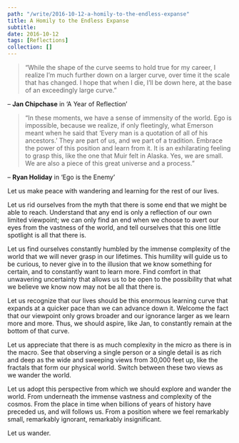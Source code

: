 ```yaml
---
path: "/write/2016-10-12-a-homily-to-the-endless-expanse"
title: A Homily to the Endless Expanse
subtitle:
date: 2016-10-12
tags: [Reflections]
collection: []
---
```


> “While the shape of the curve seems to hold true for my career, I realize I’m much further down on a larger curve, over time it the scale that has changed. I hope that when I die, I’ll be down here, at the base of an exceedingly large curve.”

– **Jan Chipchase** in ‘A Year of Reflection’

> “In these moments, we have a sense of immensity of the world. Ego is impossible, because we realize, if only fleetingly, what Emerson meant when he said that ‘Every man is a quotation of all of his ancestors.’ They are part of us, and we part of a tradition. Embrace the power of this position and learn from it. It is an exhilarating feeling to grasp this, like the one that Muir felt in Alaska. Yes, we are small. We are also a piece of this great universe and a process.”

– **Ryan Holiday** in ‘Ego is the Enemy’

Let us make peace with wandering and learning for the rest of our lives.

Let us rid ourselves from the myth that there is some end that we might be able to reach. Understand that any end is only a reflection of our own limited viewpoint; we can only find an end when we choose to avert our eyes from the vastness of the world, and tell ourselves that this one little spotlight is all that there is.

Let us find ourselves constantly humbled by the immense complexity of the world that we will never grasp in our lifetimes. This humility will guide us to be curious, to never give in to the illusion that we know something for certain, and to constantly want to learn more. Find comfort in that unwavering uncertainty that allows us to be open to the possibility that what we believe we know now may not be all that there is.

Let us recognize that our lives should be this enormous learning curve that expands at a quicker pace than we can advance down it. Welcome the fact that our viewpoint only grows broader and our ignorance larger as we learn more and more. Thus, we should aspire, like Jan, to constantly remain at the bottom of that curve.

Let us appreciate that there is as much complexity in the micro as there is in the macro. See that observing a single person or a single detail is as rich and deep as the wide and sweeping views from 30,000 feet up, like the fractals that form our physical world. Switch between these two views as we wander the world.

Let us adopt this perspective from which we should explore and wander the world. From underneath the immense vastness and complexity of the cosmos. From the place in time when billions of years of history have preceded us, and will follows us. From a position where we feel remarkably small, remarkably ignorant, remarkably insignificant.

Let us wander.

